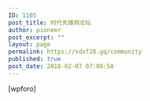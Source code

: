 ```yaml
---
ID: 1105
post_title: 时代先锋网论坛
author: pioneer
post_excerpt: ""
layout: page
permalink: https://sdxf28.gq/community
published: true
post_date: 2018-02-07 07:08:58
---
```

[wpforo]